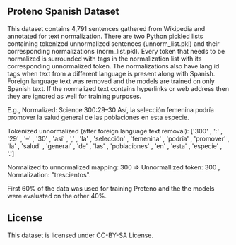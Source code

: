 ## Proteno Spanish Dataset

This dataset contains 4,791 sentences gathered from Wikipedia and annotated for text normalization.  There are two Python pickled lists containing tokenized unnormalized sentences (unnorm_list.pkl) and their corresponding normalizations (norm_list.pkl).  Every token that needs to be normalized is surrounded with <error> tags in the normalization list with its corresponding unnormalized token. The normalizations also have lang id tags when text from a different language is present along with Spanish. Foreign language text was removed and the models are trained on only Spanish text. If the normalized text contains hyperlinks or web address then they are ignored as well for training purposes.
  
E.g., 
Normalized: <lang id="en">Science</lang> <error what="trescientos">300</error>:<error what="veintinueve">29</error><error what="a">–</error><error what="treinta">30</error> Así, la selección femenina podría promover la salud general de las poblaciones en esta especie.

Tokenized unnormalized (after foreign language text removal): ['300' , ':' , '29' , '–' , '30' , 'así' , ',' , 'la' , 'selección' , 'femenina' , 'podría' , 'promover' , 'la' , 'salud' , 'general' , 'de' , 'las' , 'poblaciones' , 'en' , 'esta' , 'especie' , '.']

Normalized to unnormalized mapping: <error what="trescientos">300</error> => Unnormallized token: 300 , Normalization: "trescientos".

First 60% of the data was used for training Proteno and the the models were evaluated on the other 40%.

## License
This dataset is licensed under CC-BY-SA License.
